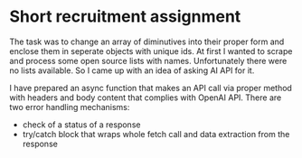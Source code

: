 # Short recruitment assignment

The task was to change an array of diminutives into their proper form and enclose them in seperate objects with unique ids.
At first I wanted to scrape and process some open source lists with names. Unfortunately there were no lists available.
So I came up with an idea of asking AI API for it.

I have prepared an async function that makes an API call via proper method with headers and body content that complies with OpenAI API.
There are two error handling mechanisms:
* check of a status of a response
* try/catch block that wraps whole fetch call and data extraction from the response